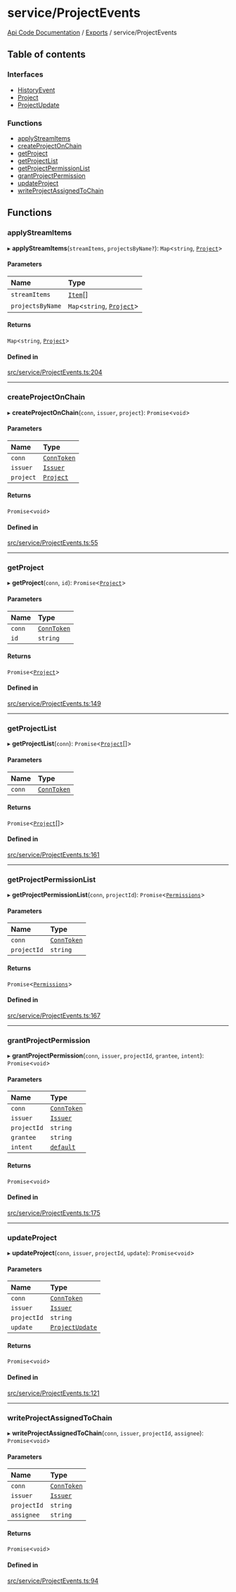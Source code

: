 # service/ProjectEvents
 
[Api Code Documentation](../README.md) / [Exports](../modules.md) / service/ProjectEvents

## Table of contents

### Interfaces

- [HistoryEvent](../interfaces/service_ProjectEvents.HistoryEvent.md)
- [Project](../interfaces/service_ProjectEvents.Project.md)
- [ProjectUpdate](../interfaces/service_ProjectEvents.ProjectUpdate.md)

### Functions

- [applyStreamItems](service_ProjectEvents.md#applystreamitems)
- [createProjectOnChain](service_ProjectEvents.md#createprojectonchain)
- [getProject](service_ProjectEvents.md#getproject)
- [getProjectList](service_ProjectEvents.md#getprojectlist)
- [getProjectPermissionList](service_ProjectEvents.md#getprojectpermissionlist)
- [grantProjectPermission](service_ProjectEvents.md#grantprojectpermission)
- [updateProject](service_ProjectEvents.md#updateproject)
- [writeProjectAssignedToChain](service_ProjectEvents.md#writeprojectassignedtochain)

## Functions

### applyStreamItems

▸ **applyStreamItems**(`streamItems`, `projectsByName?`): `Map`\<`string`, [`Project`](../interfaces/service_ProjectEvents.Project.md)\>

#### Parameters

| Name | Type |
| :------ | :------ |
| `streamItems` | [`Item`](../interfaces/service_liststreamkeyitems.Item.md)[] |
| `projectsByName` | `Map`\<`string`, [`Project`](../interfaces/service_ProjectEvents.Project.md)\> |

#### Returns

`Map`\<`string`, [`Project`](../interfaces/service_ProjectEvents.Project.md)\>

#### Defined in

[src/service/ProjectEvents.ts:204](https://github.com/openkfw/TruBudget/blob/90402cb/api/src/service/ProjectEvents.ts#L204)

___

### createProjectOnChain

▸ **createProjectOnChain**(`conn`, `issuer`, `project`): `Promise`\<`void`\>

#### Parameters

| Name | Type |
| :------ | :------ |
| `conn` | [`ConnToken`](service_conn.md#conntoken) |
| `issuer` | [`Issuer`](../interfaces/service_issuer.Issuer.md) |
| `project` | [`Project`](../interfaces/service_ProjectEvents.Project.md) |

#### Returns

`Promise`\<`void`\>

#### Defined in

[src/service/ProjectEvents.ts:55](https://github.com/openkfw/TruBudget/blob/90402cb/api/src/service/ProjectEvents.ts#L55)

___

### getProject

▸ **getProject**(`conn`, `id`): `Promise`\<[`Project`](../interfaces/service_ProjectEvents.Project.md)\>

#### Parameters

| Name | Type |
| :------ | :------ |
| `conn` | [`ConnToken`](service_conn.md#conntoken) |
| `id` | `string` |

#### Returns

`Promise`\<[`Project`](../interfaces/service_ProjectEvents.Project.md)\>

#### Defined in

[src/service/ProjectEvents.ts:149](https://github.com/openkfw/TruBudget/blob/90402cb/api/src/service/ProjectEvents.ts#L149)

___

### getProjectList

▸ **getProjectList**(`conn`): `Promise`\<[`Project`](../interfaces/service_ProjectEvents.Project.md)[]\>

#### Parameters

| Name | Type |
| :------ | :------ |
| `conn` | [`ConnToken`](service_conn.md#conntoken) |

#### Returns

`Promise`\<[`Project`](../interfaces/service_ProjectEvents.Project.md)[]\>

#### Defined in

[src/service/ProjectEvents.ts:161](https://github.com/openkfw/TruBudget/blob/90402cb/api/src/service/ProjectEvents.ts#L161)

___

### getProjectPermissionList

▸ **getProjectPermissionList**(`conn`, `projectId`): `Promise`\<[`Permissions`](authz_types.md#permissions)\>

#### Parameters

| Name | Type |
| :------ | :------ |
| `conn` | [`ConnToken`](service_conn.md#conntoken) |
| `projectId` | `string` |

#### Returns

`Promise`\<[`Permissions`](authz_types.md#permissions)\>

#### Defined in

[src/service/ProjectEvents.ts:167](https://github.com/openkfw/TruBudget/blob/90402cb/api/src/service/ProjectEvents.ts#L167)

___

### grantProjectPermission

▸ **grantProjectPermission**(`conn`, `issuer`, `projectId`, `grantee`, `intent`): `Promise`\<`void`\>

#### Parameters

| Name | Type |
| :------ | :------ |
| `conn` | [`ConnToken`](service_conn.md#conntoken) |
| `issuer` | [`Issuer`](../interfaces/service_issuer.Issuer.md) |
| `projectId` | `string` |
| `grantee` | `string` |
| `intent` | [`default`](authz_intents.md#default) |

#### Returns

`Promise`\<`void`\>

#### Defined in

[src/service/ProjectEvents.ts:175](https://github.com/openkfw/TruBudget/blob/90402cb/api/src/service/ProjectEvents.ts#L175)

___

### updateProject

▸ **updateProject**(`conn`, `issuer`, `projectId`, `update`): `Promise`\<`void`\>

#### Parameters

| Name | Type |
| :------ | :------ |
| `conn` | [`ConnToken`](service_conn.md#conntoken) |
| `issuer` | [`Issuer`](../interfaces/service_issuer.Issuer.md) |
| `projectId` | `string` |
| `update` | [`ProjectUpdate`](../interfaces/service_ProjectEvents.ProjectUpdate.md) |

#### Returns

`Promise`\<`void`\>

#### Defined in

[src/service/ProjectEvents.ts:121](https://github.com/openkfw/TruBudget/blob/90402cb/api/src/service/ProjectEvents.ts#L121)

___

### writeProjectAssignedToChain

▸ **writeProjectAssignedToChain**(`conn`, `issuer`, `projectId`, `assignee`): `Promise`\<`void`\>

#### Parameters

| Name | Type |
| :------ | :------ |
| `conn` | [`ConnToken`](service_conn.md#conntoken) |
| `issuer` | [`Issuer`](../interfaces/service_issuer.Issuer.md) |
| `projectId` | `string` |
| `assignee` | `string` |

#### Returns

`Promise`\<`void`\>

#### Defined in

[src/service/ProjectEvents.ts:94](https://github.com/openkfw/TruBudget/blob/90402cb/api/src/service/ProjectEvents.ts#L94)
